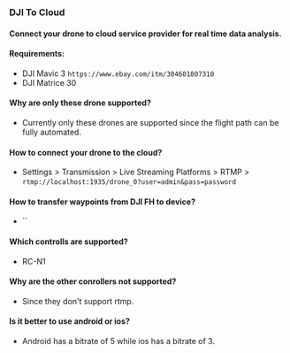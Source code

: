 ### DJI To Cloud

#### Connect your drone to cloud service provider for real time data analysis.

#### Requirements:
- DJI Mavic 3 `https://www.ebay.com/itm/304601807310`
- DJI Matrice 30

#### Why are only these drone supported?
- Currently only these drones are supported since the flight path can be fully automated.

#### How to connect your drone to the cloud?
- Settings > Transmission > Live Streaming Platforms > RTMP > `rtmp://localhost:1935/drone_0?user=admin&pass=password`

#### How to transfer waypoints from DJI FH to device?
- ``

#### Which controlls are supported?
- RC-N1

#### Why are the other conrollers not supported?
- Since they don't support rtmp.

#### Is it better to use android or ios?
- Android has a bitrate of 5 while ios has a bitrate of 3.
